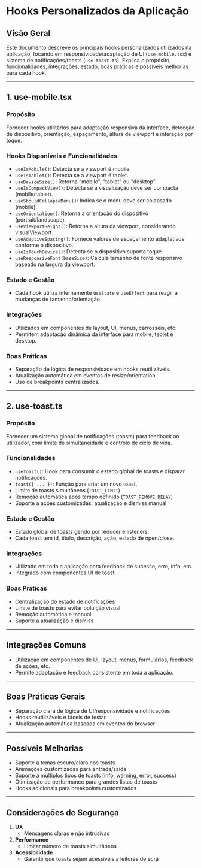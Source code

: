 # Hooks Personalizados da Aplicação

## Visão Geral

Este documento descreve os principais hooks personalizados utilizados na aplicação, focando em responsividade/adaptação de UI (`use-mobile.tsx`) e sistema de notificações/toasts (`use-toast.ts`). Explica o propósito, funcionalidades, integrações, estado, boas práticas e possíveis melhorias para cada hook.

---

## 1. use-mobile.tsx

### Propósito

Fornecer hooks utilitários para adaptação responsiva da interface, detecção de dispositivo, orientação, espaçamento, altura de viewport e interação por toque.

### Hooks Disponíveis e Funcionalidades

- `useIsMobile()`: Detecta se a viewport é mobile.
- `useIsTablet()`: Detecta se a viewport é tablet.
- `useDeviceSize()`: Retorna "mobile", "tablet" ou "desktop".
- `useIsCompactView()`: Detecta se a visualização deve ser compacta (mobile/tablet).
- `useShouldCollapseMenu()`: Indica se o menu deve ser colapsado (mobile).
- `useOrientation()`: Retorna a orientação do dispositivo (portrait/landscape).
- `useViewportHeight()`: Retorna a altura da viewport, considerando visualViewport.
- `useAdaptiveSpacing()`: Fornece valores de espaçamento adaptativos conforme o dispositivo.
- `useIsTouchDevice()`: Detecta se o dispositivo suporta toque.
- `useResponsiveFont(baseSize)`: Calcula tamanho de fonte responsivo baseado na largura da viewport.

### Estado e Gestão

- Cada hook utiliza internamente `useState` e `useEffect` para reagir a mudanças de tamanho/orientação.

### Integrações

- Utilizados em componentes de layout, UI, menus, carrosséis, etc.
- Permitem adaptação dinâmica da interface para mobile, tablet e desktop.

### Boas Práticas

- Separação de lógica de responsividade em hooks reutilizáveis.
- Atualização automática em eventos de resize/orientation.
- Uso de breakpoints centralizados.

---

## 2. use-toast.ts

### Propósito

Fornecer um sistema global de notificações (toasts) para feedback ao utilizador, com limite de simultaneidade e controlo de ciclo de vida.

### Funcionalidades

- `useToast()`: Hook para consumir o estado global de toasts e disparar notificações.
- `toast({ ... })`: Função para criar um novo toast.
- Limite de toasts simultâneos (`TOAST_LIMIT`)
- Remoção automática após tempo definido (`TOAST_REMOVE_DELAY`)
- Suporte a ações customizadas, atualização e dismiss manual

### Estado e Gestão

- Estado global de toasts gerido por reducer e listeners.
- Cada toast tem id, título, descrição, ação, estado de open/close.

### Integrações

- Utilizado em toda a aplicação para feedback de sucesso, erro, info, etc.
- Integrado com componentes UI de toast.

### Boas Práticas

- Centralização do estado de notificações
- Limite de toasts para evitar poluição visual
- Remoção automática e manual
- Suporte a atualização e dismiss

---

## Integrações Comuns

- Utilização em componentes de UI, layout, menus, formulários, feedback de ações, etc.
- Permite adaptação e feedback consistente em toda a aplicação.

---

## Boas Práticas Gerais

- Separação clara de lógica de UI/responsividade e notificações
- Hooks reutilizáveis e fáceis de testar
- Atualização automática baseada em eventos do browser

---

## Possíveis Melhorias

- Suporte a temas escuro/claro nos toasts
- Animações customizadas para entrada/saída
- Suporte a múltiplos tipos de toasts (info, warning, error, success)
- Otimização de performance para grandes listas de toasts
- Hooks adicionais para breakpoints customizados

---

## Considerações de Segurança

1. **UX**
   - Mensagens claras e não intrusivas
2. **Performance**
   - Limitar número de toasts simultâneos
3. **Acessibilidade**
   - Garantir que toasts sejam acessíveis a leitores de ecrã
